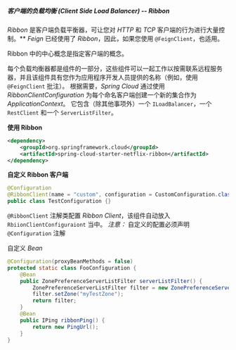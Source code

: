 ##### 客户端的负载均衡 (Client Side Load Balancer) -- Ribbon

*Ribbon* 是客户端负载平衡器，可让您对 *HTTP* 和 *TCP* 客户端的行为进行大量控制。**
*Feign* 已经使用了 *Ribbon*，因此，如果您使用 `@FeignClient`，也适用。

Ribbon 中的中心概念是指定客户端的概念。

每个负载均衡器都是组件的一部分，这些组件可以一起工作以按需联系远程服务器，并且该组件具有您作为应用程序开发人员提供的名称（例如，使用 `@FeignClient` 批注）。
根据需要，*Spring Cloud* 通过使用 *RibbonClientConfiguration* 为每个命名客户端创建一个新的集合作为 *ApplicationContext*。
它包含（除其他事项外）一个 `ILoadBalancer`，一个 `RestClient` 和一个 `ServerListFilter`。

**使用 Ribbon**

```xml
<dependency>
    <groupId>org.springframework.cloud</groupId>
    <artifactId>spring-cloud-starter-netflix-ribbon</artifactId>
</dependency>
```

**自定义 Ribbon 客户端**

```java
@Configuration
@RibbonClient(name = "custom", configuration = CustomConfiguration.class)
public class TestConfiguration {}
```

`@RibbonClient` 注解类配置 *Ribbon Client*，该组件自动放入 `RbiionClientConfiguraiont` 当中。
*注意：* 自定义的配置必须声明 `@Configuration` 注解

自定义 *Bean*

```java
@Configuration(proxyBeanMethods = false)
protected static class FooConfiguration {
    @Bean
    public ZonePreferenceServerListFilter serverListFilter() {
        ZonePreferenceServerListFilter filter = new ZonePreferenceServerListFilter();
        filter.setZone("myTestZone");
        return filter;
    }
    @Bean
    public IPing ribbonPing() {
        return new PingUrl();
    }
}
```

